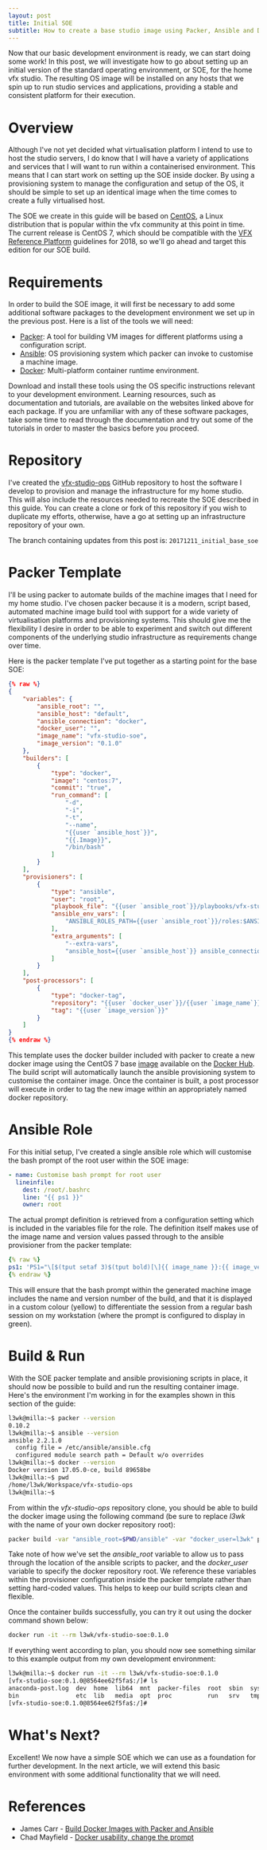 ```yaml
---
layout: post
title: Initial SOE
subtitle: How to create a base studio image using Packer, Ansible and Docker.
---
```


Now that our basic development environment is ready, we can start doing some work! In this post, we will investigate how to go about setting up an initial version of the standard operating environment, or SOE, for the home vfx studio. The resulting OS image will be installed on any hosts that we spin up to run studio services and applications, providing a stable and consistent platform for their execution.

# Overview

Although I've not yet decided what virtualisation platform I intend to use to host the studio servers, I do know that I will have a variety of applications and services that I will want to run within a containerised environment. This means that I can start work on setting up the SOE inside docker. By using a provisioning system to manage the configuration and setup of the OS, it should be simple to set up an identical image when the time comes to create a fully virtualised host. 

The SOE we create in this guide will be based on [CentOS](https://www.centos.org/), a Linux distribution that is popular within the vfx community at this point in time. The current release is CentOS 7, which should be compatible with the [VFX Reference Platform](http://www.vfxplatform.com/) guidelines for 2018, so we'll go ahead and target this edition for our SOE build.

# Requirements 

In order to build the SOE image, it will first be necessary to add some additional software packages to the development environment we set up in the previous post. Here is a list of the tools we will need:

 - [Packer](https://www.packer.io/): A tool for building VM images for different platforms using a configuration script.
 - [Ansible](https://www.ansible.com/): OS provisioning system which packer can invoke to customise a machine image.
 - [Docker](https://www.docker.com/): Multi-platform container runtime environment.

Download and install these tools using the OS specific instructions relevant to your development environment. Learning resources, such as documentation and tutorials, are available on the websites linked above for each package. If you are unfamiliar with any of these software packages, take some time to read through the documentation and try out some of the tutorials in order to master the basics before you proceed.

# Repository 

I've created the [vfx-studio-ops](https://github.com/l3wk/vfx-studio-ops) GitHub repository to host the software I develop to provision and manage the infrastructure for my home studio. This will also include the resources needed to recreate the SOE described in this guide. You can create a clone or fork of this repository if you wish to duplicate my efforts, otherwise, have a go at setting up an infrastructure repository of your own.

The branch containing updates from this post is: `20171211_initial_base_soe`

# Packer Template 

I'll be using packer to automate builds of the machine images that I need for my home studio. I've chosen packer because it is a modern, script based, automated machine image build tool with support for a wide variety of virtualisation platforms and provisioning systems. This should give me the flexibility I desire in order to be able to experiment and switch out different components of the underlying studio infrastructure as requirements change over time.

Here is the packer template I've put together as a starting point for the base SOE:

```json
{% raw %}
{
    "variables": {
        "ansible_root": "",
        "ansible_host": "default",
        "ansible_connection": "docker",
        "docker_user": "",
        "image_name": "vfx-studio-soe",
        "image_version": "0.1.0"
    },
    "builders": [
        {
            "type": "docker",
            "image": "centos:7",
            "commit": "true",
            "run_command": [
                "-d",
                "-i",
                "-t",
                "--name",
                "{{user `ansible_host`}}",
                "{{.Image}}",
                "/bin/bash"
            ]
        }
    ],
    "provisioners": [
        {
            "type": "ansible",
            "user": "root",
            "playbook_file": "{{user `ansible_root`}}/playbooks/vfx-studio-soe.yml",
            "ansible_env_vars": [
                "ANSIBLE_ROLES_PATH={{user `ansible_root`}}/roles:$ANSIBLE_ROLES_PATH"
            ],
            "extra_arguments": [
                "--extra-vars",
                "ansible_host={{user `ansible_host`}} ansible_connection={{user `ansible_connection`}} image_name={{user `image_name`}} image_version={{user `image_version`}}"
            ]
        }
    ],
    "post-processors": [
        {
            "type": "docker-tag",
            "repository": "{{user `docker_user`}}/{{user `image_name`}}",
            "tag": "{{user `image_version`}}"
        }
    ]
}
{% endraw %}
```

This template uses the docker builder included with packer to create a new docker image using the CentOS 7 base [image](https://hub.docker.com/_/centos/) available on the [Docker Hub](https://hub.docker.com/). The build script will automatically launch the ansible provisioning system to customise the container image. Once the container is built, a post processor will execute in order to tag the new image within an appropriately named docker repository.

# Ansible Role

For this initial setup, I've created a single ansible role which will customise the bash prompt of the root user within the SOE image:

```yaml
- name: Customise bash prompt for root user
  lineinfile:
    dest: /root/.bashrc
    line: "{{ ps1 }}"
    owner: root
```

The actual prompt definition is retrieved from a configuration setting which is included in the variables file for the role. The definition itself makes use of the image name and version values passed through to the ansible provisioner from the packer template:

```yaml
{% raw %}
ps1: 'PS1="\[$(tput setaf 3)$(tput bold)[\]{{ image_name }}:{{ image_version }}@\\h$:\\w]#\[$(tput sgr0) \]"'
{% endraw %}
```

This will ensure that the bash prompt within the generated machine image includes the name and version number of the build, and that it is displayed in a custom colour (yellow) to differentiate the session from a regular bash session on my workstation (where the prompt is configured to display in green).

# Build & Run

With the SOE packer template and ansible provisioning scripts in place, it should now be possible to build and run the resulting container image. Here's the environment I'm working in for the examples shown in this section of the guide:

```bash
l3wk@milla:~$ packer --version
0.10.2
l3wk@milla:~$ ansible --version
ansible 2.2.1.0
  config file = /etc/ansible/ansible.cfg
  configured module search path = Default w/o overrides
l3wk@milla:~$ docker --version
Docker version 17.05.0-ce, build 89658be
l3wk@milla:~$ pwd
/home/l3wk/Workspace/vfx-studio-ops
l3wk@milla:~$
```

From within the *vfx-studio-ops* repository clone, you should be able to build the docker image using the following command (be sure to replace *l3wk* with the name of your own docker repository root):

```bash
packer build -var "ansible_root=$PWD/ansible" -var "docker_user=l3wk" packer/vfx-studio-soe/vfx-studio-soe.json
```

Take note of how we've set the *ansible_root* variable to allow us to pass through the location of the ansible scripts to packer, and the *docker_user* variable to specify the docker repository root. We reference these variables within the provisioner configuration inside the packer template rather than setting hard-coded values. This helps to keep our build scripts clean and flexible.

Once the container builds successfully, you can try it out using the docker command shown below:

```bash
docker run -it --rm l3wk/vfx-studio-soe:0.1.0
```

If everything went according to plan, you should now see something similar to this example output from my own development environment:

```bash
l3wk@milla:~$ docker run -it --rm l3wk/vfx-studio-soe:0.1.0
[vfx-studio-soe:0.1.0@8564ee62f5fa$:/]# ls
anaconda-post.log  dev  home  lib64  mnt  packer-files  root  sbin  sys  usr
bin                etc  lib   media  opt  proc          run   srv   tmp  var
[vfx-studio-soe:0.1.0@8564ee62f5fa$:/]# 
```

# What's Next? 

Excellent! We now have a simple SOE which we can use as a foundation for further development. In the next article, we will extend this basic environment with some additional functionality that we will need.

# References

 * James Carr - [Build Docker Images with Packer and Ansible](https://blog.james-carr.org/build-docker-images-with-packer-and-ansible-3f40b734ef4f)
 * Chad Mayfield - [Docker usability, change the prompt](https://chadmayfield.com/2016/06/17/docker-prompt-change/)


